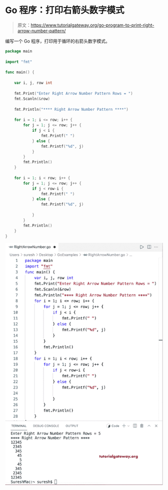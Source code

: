 # Go 程序：打印右箭头数字模式

> 原文：<https://www.tutorialgateway.org/go-program-to-print-right-arrow-number-pattern/>

编写一个 Go 程序，打印用于循环的右箭头数字模式。

```go
package main

import "fmt"

func main() {

	var i, j, row int

	fmt.Print("Enter Right Arrow Number Pattern Rows = ")
	fmt.Scanln(&row)

	fmt.Println("**** Right Arrow Number Pattern ****")

	for i = 1; i <= row; i++ {
		for j = 1; j <= row; j++ {
			if j < i {
				fmt.Printf(" ")
			} else {
				fmt.Printf("%d", j)
			}
		}
		fmt.Println()
	}

	for i = 1; i < row; i++ {
		for j = 1; j <= row; j++ {
			if j < row-i {
				fmt.Printf(" ")
			} else {
				fmt.Printf("%d", j)

			}
		}
		fmt.Println()
	}
}
```

![Go Program to Print Right Arrow Number Pattern](img/417978312607a80cd8292cf4c3f1d056.png)